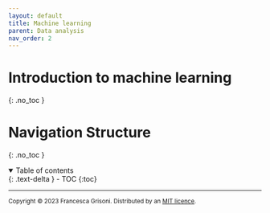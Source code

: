 ```yaml
---
layout: default
title: Machine learning
parent: Data analysis
nav_order: 2
---
```


# Introduction to machine learning
{: .no_toc }

# Navigation Structure
{: .no_toc }

<details open markdown="block">
  <summary>
    Table of contents
  </summary>
  {: .text-delta }
- TOC
{:toc}
</details>

---



<sub>Copyright &copy; 2023 Francesca Grisoni. Distributed by an [MIT licence](LICENSE).</sub>

